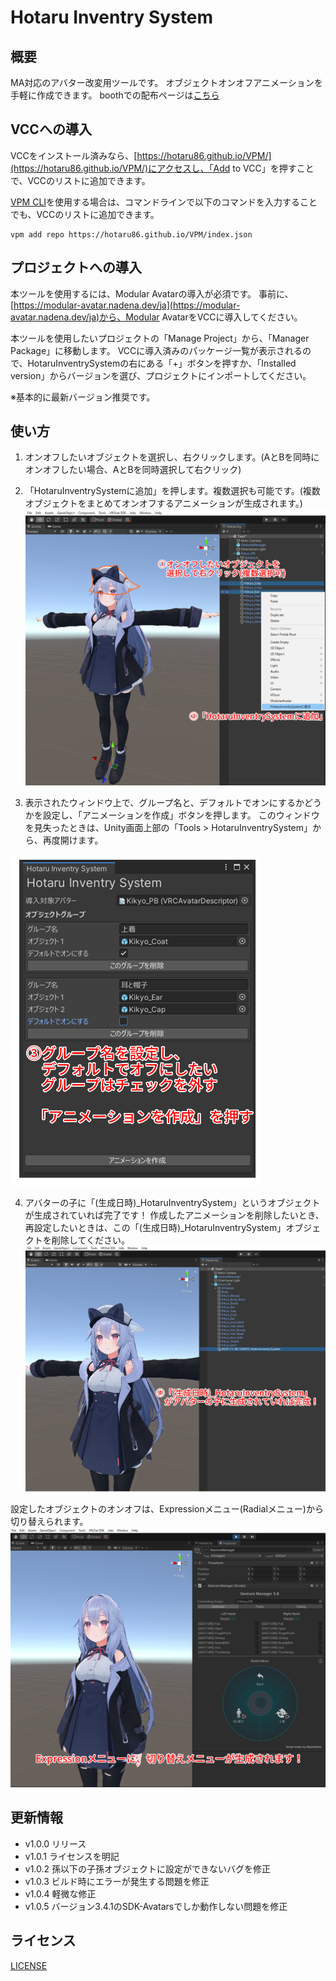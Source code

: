 # Hotaru Inventry System

## 概要
MA対応のアバター改変用ツールです。
オブジェクトオンオフアニメーションを手軽に作成できます。
boothでの配布ページは[こちら](https://hotaru86.booth.pm/items/5289934)

## VCCへの導入
VCCをインストール済みなら、[https://hotaru86.github.io/VPM/](https://hotaru86.github.io/VPM/)にアクセスし、「Add to VCC」を押すことで、VCCのリストに追加できます。

[VPM CLI](https://vcc.docs.vrchat.com/vpm/cli/)を使用する場合は、コマンドラインで以下のコマンドを入力することでも、VCCのリストに追加できます。
```
vpm add repo https://hotaru86.github.io/VPM/index.json
```

## プロジェクトへの導入
本ツールを使用するには、Modular Avatarの導入が必須です。
事前に、[https://modular-avatar.nadena.dev/ja](https://modular-avatar.nadena.dev/ja)から、Modular AvatarをVCCに導入してください。

本ツールを使用したいプロジェクトの「Manage Project」から、「Manager Package」に移動します。
VCCに導入済みのパッケージ一覧が表示されるので、HotaruInventrySystemの右にある「+」ボタンを押すか、「Installed version」からバージョンを選び、プロジェクトにインポートしてください。

※基本的に最新バージョン推奨です。

## 使い方
1. オンオフしたいオブジェクトを選択し、右クリックします。(AとBを同時にオンオフしたい場合、AとBを同時選択して右クリック)
2. 「HotaruInventrySystemに追加」を押します。複数選択も可能です。(複数オブジェクトをまとめてオンオフするアニメーションが生成されます。)
![SelectAndAdd](Website/Images/SelectAndAdd.png)

3. 表示されたウィンドウ上で、グループ名と、デフォルトでオンにするかどうかを設定し、「アニメーションを作成」ボタンを押します。
このウィンドウを見失ったときは、Unity画面上部の「Tools > HotaruInventrySystem」から、再度開けます。
<img src="Website/Images/SetGroupNameAndDefaultState.png" width="400">

4. アバターの子に「(生成日時)_HotaruInventrySystem」というオブジェクトが生成されていれば完了です！
作成したアニメーションを削除したいとき、再設定したいときは、この「(生成日時)_HotaruInventrySystem」オブジェクトを削除してください。
![Complete](Website/Images/Complete.png)

設定したオブジェクトのオンオフは、Expressionメニュー(Radialメニュー)から切り替えられます。
![MoveCheck](Website/Images/MoveCheck.png)

## 更新情報
- v1.0.0  リリース
- v1.0.1  ライセンスを明記
- v1.0.2  孫以下の子孫オブジェクトに設定ができないバグを修正
- v1.0.3  ビルド時にエラーが発生する問題を修正
- v1.0.4  軽微な修正
- v1.0.5  バージョン3.4.1のSDK-Avatarsでしか動作しない問題を修正

## ライセンス
[LICENSE](LICENSE.md)
